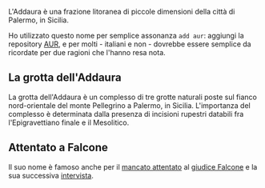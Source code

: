 L'Addaura è una frazione litoranea di piccole dimensioni della città di Palermo, in Sicilia. 

Ho utilizzato questo nome per semplice assonanza `add aur`:  aggiungi la repository [AUR](https://aur.archlinux.org/), e per molti - italiani e non - dovrebbe essere semplice da ricordate per due ragioni che l'hanno resa nota.

## La grotta dell'Addaura
La grotta dell'Addaura è un complesso di tre grotte naturali poste sul fianco nord-orientale del monte Pellegrino a Palermo, in Sicilia. L'importanza del complesso è determinata dalla presenza di incisioni rupestri databili fra l'Epigravettiano finale e il Mesolitico.

## Attentato a Falcone
Il suo nome è famoso anche per il [mancato attentato](https://it.wikipedia.org/wiki/Attentato_dell%27Addaura) al [giudice Falcone](https://it.wikipedia.org/wiki/Giovanni_Falcone) e la sua successiva [intervista](https://it.wikipedia.org/wiki/Attentato_dell%27Addaura#L'intervista_di_Falcone_su_L'Unit%C3%A0).
